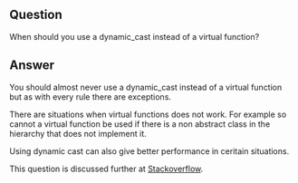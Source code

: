## Question  
When should you use a dynamic_cast instead of a virtual function?  
## Answer  
You should almost never use a dynamic_cast instead of a virtual function but as with every rule there are exceptions.  

There are situations when virtual functions does not work. For example so cannot a virtual function be used if there is a non abstract class in the hierarchy that does not implement it.  

Using dynamic cast can also give better performance in ceritain situations.  

This question is discussed further at [Stackoverflow](http://stackoverflow.com/questions/5776777/what-is-the-proper-use-case-for-dynamic-cast).
